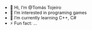 - 👋 Hi, I’m @Tomás Tojeiro
- 👀 I’m interested in programing games
- 🌱 I’m currently learning C++, C#
- ⚡ Fun fact: ...
